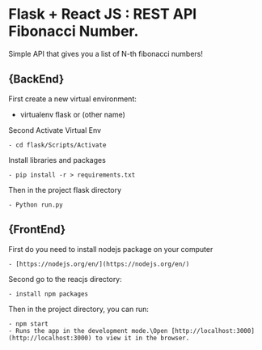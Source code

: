 # Flask + React JS : REST API Fibonacci Number.

Simple API that gives you a list of N-th fibonacci numbers!

## {BackEnd}
First create a new virtual environment:
  - virtualenv flask or (other name)

Second Activate Virtual Env

    - cd flask/Scripts/Activate

Install libraries and packages 

    - pip install -r > requirements.txt

Then in the project flask directory 

    - Python run.py

## {FrontEnd}

First do you need to install nodejs package on your computer

    - [https://nodejs.org/en/](https://nodejs.org/en/)
    
Second go to the reacjs directory:

    - install npm packages

Then in the project directory, you can run:

    - npm start  
    - Runs the app in the development mode.\Open [http://localhost:3000](http://localhost:3000) to view it in the browser.




